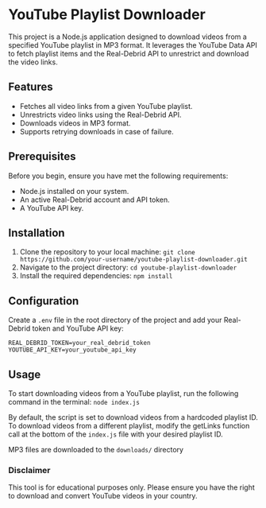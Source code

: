 # YouTube Playlist Downloader

This project is a Node.js application designed to download videos from a specified YouTube playlist in MP3 format. It leverages the YouTube Data API to fetch playlist items and the Real-Debrid API to unrestrict and download the video links.

## Features

- Fetches all video links from a given YouTube playlist.
- Unrestricts video links using the Real-Debrid API.
- Downloads videos in MP3 format.
- Supports retrying downloads in case of failure.

## Prerequisites

Before you begin, ensure you have met the following requirements:

- Node.js installed on your system.
- An active Real-Debrid account and API token.
- A YouTube API key.

## Installation

1. Clone the repository to your local machine:
   `git clone https://github.com/your-username/youtube-playlist-downloader.git`
2. Navigate to the project directory:
   `cd youtube-playlist-downloader`
3. Install the required dependencies:
   `npm install`

## Configuration

Create a `.env` file in the root directory of the project and add your Real-Debrid token and YouTube API key:

```
REAL_DEBRID_TOKEN=your_real_debrid_token
YOUTUBE_API_KEY=your_youtube_api_key
```

## Usage
To start downloading videos from a YouTube playlist, run the following command in the terminal:
`node index.js`

By default, the script is set to download videos from a hardcoded playlist ID. To download videos from a different playlist, modify the getLinks function call at the bottom of the `index.js` file with your desired playlist ID.

MP3 files are downloaded to the `downloads/` directory

### Disclaimer
This tool is for educational purposes only. Please ensure you have the right to download and convert YouTube videos in your country.
